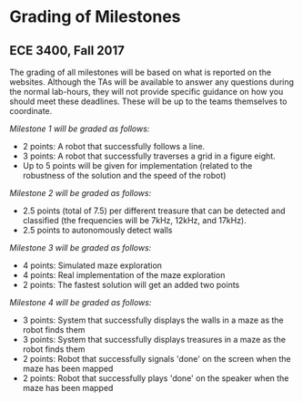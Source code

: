 # Grading of Milestones
## ECE 3400, Fall 2017

The grading of all milestones will be based on what is reported on the websites. Although the TAs will be available to answer any questions during the normal lab-hours, they will not provide specific guidance on how you should meet these deadlines. These will be up to the teams themselves to coordinate.

_Milestone 1 will be graded as follows:_

* 2 points: A robot that successfully follows a line.
* 3 points: A robot that successfully traverses a grid in a figure eight.
* Up to 5 points will be given for implementation (related to the robustness of the solution and the speed of the robot)

_Milestone 2 will be graded as follows:_

* 2.5 points (total of 7.5) per different treasure that can be detected and classified (the frequencies will be 7kHz, 12kHz, and 17kHz).
* 2.5 points to autonomously detect walls

_Milestone 3 will be graded as follows:_

* 4 points: Simulated maze exploration
* 4 points: Real implementation of the maze exploration
* 2 points: The fastest solution will get an added two points

_Milestone 4 will be graded as follows:_

* 3 points: System that successfully displays the walls in a maze as the robot finds them
* 3 points: System that successfully displays treasures in a maze as the robot finds them
* 2 points: Robot that successfully signals 'done' on the screen when the maze has been mapped
* 2 points: Robot that successfully plays 'done' on the speaker when the maze has been mapped
